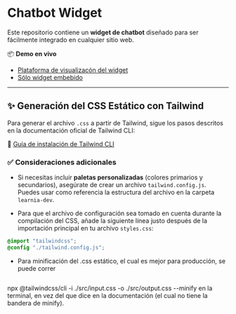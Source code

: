 # Chatbot Widget

Este repositorio contiene un **widget de chatbot** diseñado para ser fácilmente integrado en cualquier sitio web.

📦 **Demo en vivo**  
- [Plataforma de visualizacón del widget](https://laguna-ai.github.io/chatbot-widget/Streaming/)  
- [Sólo widget embebido](https://laguna-ai.github.io/chatbot-widget/learnia-prod/)

---

## ✨ Generación del CSS Estático con Tailwind

Para generar el archivo `.css` a partir de Tailwind, sigue los pasos descritos en la documentación oficial de Tailwind CLI:

🔗 [Guía de instalación de Tailwind CLI](https://tailwindcss.com/docs/installation/tailwind-cli)

### ✅ Consideraciones adicionales

- Si necesitas incluir **paletas personalizadas** (colores primarios y secundarios), asegúrate de crear un archivo `tailwind.config.js`. Puedes usar como referencia la estructura del archivo en la carpeta `learnia-dev`.

- Para que el archivo de configuración sea tomado en cuenta durante la compilación del CSS, añade la siguiente línea justo después de la importación principal en tu archivo `styles.css`:

```css
@import "tailwindcss";
@config "./tailwind.config.js";
```
- Para minificación del .css estático, el cual es mejor para producción, se puede correr
```bash
```
npx @tailwindcss/cli -i ./src/input.css -o ./src/output.css --minify
en la terminal, en vez del que dice en la documentación (el cual no tiene la bandera de minify).

